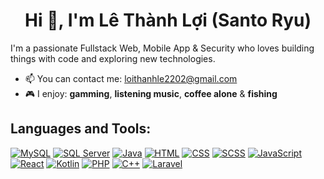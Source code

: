 <h1 align="center">Hi 👋, I'm Lê Thành Lợi (Santo Ryu)</h1>

I'm a passionate Fullstack Web, Mobile App & Security who loves building things with code and exploring new technologies.
- 📫 You can contact me: loithanhle2202@gmail.com
- 🎮 I enjoy: **gamming**, **listening music**, **coffee alone** & **fishing**

## Languages and Tools:
[![MySQL](https://img.shields.io/badge/-MySQL-4479A1?style=flat-square&logo=mysql&logoColor=white)](https://www.mysql.com)
[![SQL Server](https://img.shields.io/badge/-SQL%20Server-CC2927?style=flat-square&logo=microsoft-sql-server&logoColor=white)](https://www.microsoft.com/en-us/sql-server/sql-server-downloads?msockid=0056ae3132a36b802b0cbbe933266a6e)
[![Java](https://img.shields.io/badge/-Java-007396?style=flat-square&logo=java&logoColor=white)](https://www.java.com/en/)
[![HTML](https://img.shields.io/badge/-HTML-E34F26?style=flat-square&logo=html5&logoColor=white)](https://developer.mozilla.org/en-US/docs/Web/HTML)
[![CSS](https://img.shields.io/badge/-CSS-1572B6?style=flat-square&logo=css3&logoColor=white)](https://developer.mozilla.org/en-US/docs/Web/CSS)
[![SCSS](https://img.shields.io/badge/-SCSS-C6538C?style=flat-square&logo=sass&logoColor=white)](https://sass-lang.com/documentation/syntax/)
[![JavaScript](https://img.shields.io/badge/-JavaScript-F7DF1E?style=flat-square&logo=javascript&logoColor=black)](https://developer.mozilla.org/en-US/docs/Web/JavaScript)
[![React](https://img.shields.io/badge/-React-61DAFB?style=flat-square&logo=react&logoColor=black)](https://react.dev/)
[![Kotlin](https://img.shields.io/badge/-Kotlin-0095D5?style=flat-square&logo=kotlin&logoColor=white)](https://kotlinlang.org/)
[![PHP](https://img.shields.io/badge/-PHP-777BB4?style=flat-square&logo=php&logoColor=white)](https://www.php.net/)
[![C++](https://img.shields.io/badge/-C%2B%2B-00599C?style=flat-square&logo=c%2B%2B&logoColor=white)](https://en.wikipedia.org/wiki/C%2B%2B)
[![Laravel](https://img.shields.io/badge/-Laravel-FF2D20?style=flat-square&logo=laravel&logoColor=white)](https://laravel.com/)